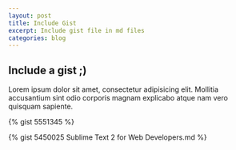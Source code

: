 ```yaml
---
layout: post
title: Include Gist
excerpt: Include gist file in md files
categories: blog
---
```


## Include a gist ;)
Lorem ipsum dolor sit amet, consectetur adipisicing elit. Mollitia accusantium sint odio corporis magnam explicabo atque nam vero quisquam sapiente.

{% gist 5551345 %}

{% gist 5450025 Sublime Text 2 for Web Developers.md %}

[mypic]: https://secure.gravatar.com/avatar/f2af3ff36c10d206b74f68aacf68e08d?s=420&d=https://a248.e.akamai.net/assets.github.com%2Fimages%2Fgravatars%2Fgravatar-user-420.png "Ali Mihandoost Website"